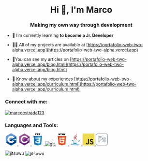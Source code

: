 <h1 align="center">Hi 👋, I'm Marco</h1>
<h3 align="center">Making my own way through development</h3>

- 🌱 I’m currently learning **to become a Jr. Developer**

- 👨‍💻 All of my projects are available at [https://portafolio-web-two-alpha.vercel.app](https://portafolio-web-two-alpha.vercel.app)

- 📝You can see my articles on [https://portafolio-web-two-alpha.vercel.app/blog.html](https://portafolio-web-two-alpha.vercel.app/blog.html)

- 📄 Know about my experiences [https://portafolio-web-two-alpha.vercel.app/curriculum.html](https://portafolio-web-two-alpha.vercel.app/curriculum.html)

<h3 align="left">Connect with me:</h3>
<p align="left">
<a href="https://linkedin.com/in/marcoestrada123" target="blank"><img align="center" src="https://raw.githubusercontent.com/rahuldkjain/github-profile-readme-generator/master/src/images/icons/Social/linked-in-alt.svg" alt="marcoestrada123" height="30" width="40" /></a>
</p>

<h3 align="left">Languages and Tools:</h3>
<p align="left"> <a href="https://www.w3schools.com/cpp/" target="_blank" rel="noreferrer"> <img src="https://raw.githubusercontent.com/devicons/devicon/master/icons/cplusplus/cplusplus-original.svg" alt="cplusplus" width="40" height="40"/> </a> <a href="https://www.w3schools.com/cs/" target="_blank" rel="noreferrer"> <img src="https://raw.githubusercontent.com/devicons/devicon/master/icons/csharp/csharp-original.svg" alt="csharp" width="40" height="40"/> </a> <a href="https://www.w3schools.com/css/" target="_blank" rel="noreferrer"> <img src="https://raw.githubusercontent.com/devicons/devicon/master/icons/css3/css3-original-wordmark.svg" alt="css3" width="40" height="40"/> </a> <a href="https://git-scm.com/" target="_blank" rel="noreferrer"> <img src="https://www.vectorlogo.zone/logos/git-scm/git-scm-icon.svg" alt="git" width="40" height="40"/> </a> <a href="https://www.w3.org/html/" target="_blank" rel="noreferrer"> <img src="https://raw.githubusercontent.com/devicons/devicon/master/icons/html5/html5-original-wordmark.svg" alt="html5" width="40" height="40"/> </a> <a href="https://www.java.com" target="_blank" rel="noreferrer"> <img src="https://raw.githubusercontent.com/devicons/devicon/master/icons/java/java-original.svg" alt="java" width="40" height="40"/> </a> <a href="https://developer.mozilla.org/en-US/docs/Web/JavaScript" target="_blank" rel="noreferrer"> <img src="https://raw.githubusercontent.com/devicons/devicon/master/icons/javascript/javascript-original.svg" alt="javascript" width="40" height="40"/> </a> <a href="https://www.photoshop.com/en" target="_blank" rel="noreferrer"> <img src="https://raw.githubusercontent.com/devicons/devicon/master/icons/photoshop/photoshop-line.svg" alt="photoshop" width="40" height="40"/> </a> </p>

<p><img align="left" src="https://github-readme-stats.vercel.app/api/top-langs?username=jitsuwu&show_icons=true&theme=synthwave&hide_border=true&locale=en&layout=compact" alt="jitsuwu" /></p>

<p>&nbsp;<img align="center" src="https://github-readme-stats.vercel.app/api?username=jitsuwu&show_icons=true&theme=synthwave&hide_border=true&locale=en" alt="jitsuwu" /></p>

